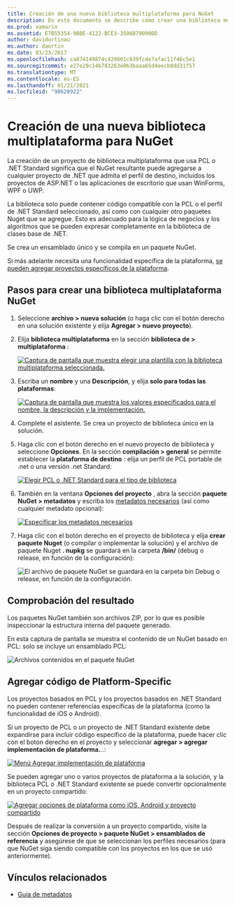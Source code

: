 ```yaml
---
title: Creación de una nueva biblioteca multiplataforma para NuGet
description: En este documento se describe cómo crear una biblioteca multiplataforma para su uso con NuGet. Esta técnica es adecuada para la lógica de negocios y los algoritmos que se pueden expresar completamente en la biblioteca de clases base de .NET y, por tanto, se ejecutan en todas las plataformas de destino sin código específico de la plataforma.
ms.prod: xamarin
ms.assetid: E7B55354-9BBE-4122-BCE3-3506B79090DD
author: davidortinau
ms.author: daortin
ms.date: 03/23/2017
ms.openlocfilehash: ca874149874c420801c839fcde7afac11f46c5e1
ms.sourcegitcommit: e27e29c14b783263e063baaa65d4eecb8dd31f57
ms.translationtype: MT
ms.contentlocale: es-ES
ms.lasthandoff: 01/21/2021
ms.locfileid: "98628922"
---
```

# <a name="creating-a-new-multiplatform-library-for-nuget"></a>Creación de una nueva biblioteca multiplataforma para NuGet

La creación de un proyecto de biblioteca multiplataforma que usa PCL o .NET Standard significa que el NuGet resultante puede agregarse a cualquier proyecto de .NET que admita el perfil de destino, incluidos los proyectos de ASP.NET o las aplicaciones de escritorio que usan WinForms, WPF o UWP.

La biblioteca solo puede contener código compatible con la PCL o el perfil de .NET Standard seleccionado, así como con cualquier otro paquetes Nuget que se agregue.
Esto es adecuado para la lógica de negocios y los algoritmos que se pueden expresar completamente en la biblioteca de clases base de .NET.

Se crea un ensamblado único y se compila en un paquete NuGet.

Si más adelante necesita una funcionalidad específica de la plataforma, [se pueden agregar proyectos específicos de la plataforma](#add-platforms).

## <a name="steps-to-create-a-multiplatform-library-nuget"></a>Pasos para crear una biblioteca multiplataforma NuGet

1. Seleccione **archivo > nueva solución** (o haga clic con el botón derecho en una solución existente y elija **Agregar > nuevo proyecto**).

2. Elija **biblioteca multiplataforma** en la sección **biblioteca de > multiplataforma** :

   [![Captura de pantalla que muestra elegir una plantilla con la biblioteca multiplataforma seleccionada.](single-codebase-images/mulitplatform-library-sml.png)](single-codebase-images/mulitplatform-library.png#lightbox)

3. Escriba un **nombre** y una **Descripción**, y elija **solo para todas las plataformas**:

   [![Captura de pantalla que muestra los valores especificados para el nombre, la descripción y la implementación.](single-codebase-images/single-configure-sml.png)](single-codebase-images/single-configure.png#lightbox)

4. Complete el asistente. Se crea un proyecto de biblioteca único en la solución.

5. Haga clic con el botón derecho en el nuevo proyecto de biblioteca y seleccione **Opciones**. En la sección **compilación > general** se permite establecer la **plataforma de destino** : elija un perfil de PCL portable de .net o una versión .net Standard:

   [![Elegir PCL o .NET Standard para el tipo de biblioteca](single-codebase-images/single-choose-type-sml.png)](single-codebase-images/single-choose-type.png#lightbox)

6. También en la ventana **Opciones del proyecto** , abra la sección **paquete NuGet > metadatos** y escriba los [metadatos necesarios](~/cross-platform/app-fundamentals/nuget-multiplatform-libraries/metadata.md) (así como cualquier metadato opcional):

   [![Especificar los metadatos necesarios](single-codebase-images/single-metadata-sml.png)](single-codebase-images/single-metadata.png#lightbox)

7. Haga clic con el botón derecho en el proyecto de biblioteca y elija **crear paquete Nuget** (o compilar o implementar la solución) y el archivo de paquete Nuget **. nupkg** se guardará en la carpeta **/bin/** (debug o release, en función de la configuración):

   ![El archivo de paquete NuGet se guardará en la carpeta bin Debug o release, en función de la configuración.](single-codebase-images/create-nuget-package.png)

## <a name="verifying-the-output"></a>Comprobación del resultado

Los paquetes NuGet también son archivos ZIP, por lo que es posible inspeccionar la estructura interna del paquete generado.

En esta captura de pantalla se muestra el contenido de un NuGet basado en PCL: solo se incluye un ensamblado PCL:

![Archivos contenidos en el paquete NuGet](single-codebase-images/nuget-output.png)

<a name="add-platforms"></a>

## <a name="adding-platform-specific-code"></a>Agregar código de Platform-Specific

Los proyectos basados en PCL y los proyectos basados en .NET Standard no pueden contener referencias específicas de la plataforma (como la funcionalidad de iOS o Android).

Si un proyecto de PCL o un proyecto de .NET Standard existente debe expandirse para incluir código específico de la plataforma, puede hacer clic con el botón derecho en el proyecto y seleccionar **agregar > agregar implementación de plataforma.**..:

[![Menú Agregar implementación de plataforma](single-codebase-images/add-later-sml.png)](single-codebase-images/add-later.png#lightbox)

Se pueden agregar uno o varios proyectos de plataforma a la solución, y la biblioteca PCL o .NET Standard existente se puede convertir opcionalmente en un proyecto compartido:

[![Agregar opciones de plataforma como iOS, Android y proyecto compartido](single-codebase-images/add-later-platforms-sml.png)](single-codebase-images/add-later-platforms-sml.png#lightbox)

Después de realizar la conversión a un proyecto compartido, visite la sección **Opciones de proyecto > paquete NuGet > ensamblados de referencia** 
 [](~/cross-platform/app-fundamentals/nuget-multiplatform-libraries/platform-specific.md) y asegúrese de que se seleccionan los perfiles necesarios (para que NuGet siga siendo compatible con los proyectos en los que se usó anteriormente).

## <a name="related-links"></a>Vínculos relacionados

- [Guía de metadatos](~/cross-platform/app-fundamentals/nuget-multiplatform-libraries/metadata.md)
